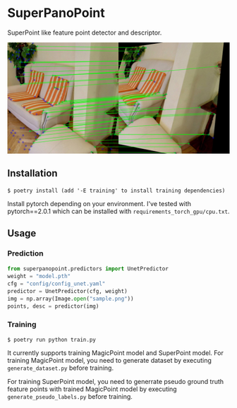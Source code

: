 # SuperPanoPoint
SuperPoint like feature point detector and descriptor.

<img src="assets/result.png">

## Installation
```
$ poetry install (add '-E training' to install training dependencies)
```
Install pytorch depending on your environment. I've tested with pytorch==2.0.1 which can be installed with `requirements_torch_gpu/cpu.txt`.

## Usage
### Prediction
```python
from superpanopoint.predictors import UnetPredictor
weight = "model.pth"
cfg = "config/config_unet.yaml"
predictor = UnetPredictor(cfg, weight)
img = np.array(Image.open("sample.png"))
points, desc = predictor(img)
```
### Training
```
$ poetry run python train.py
```
It currently supports training MagicPoint model and SuperPoint model.
For training MagicPoint model, you need to generate dataset by executing `generate_dataset.py` before training.

For training SuperPoint model, you need to generrate pseudo ground truth feature points with trained MagicPoint model by executing `generate_pseudo_labels.py` before training.

